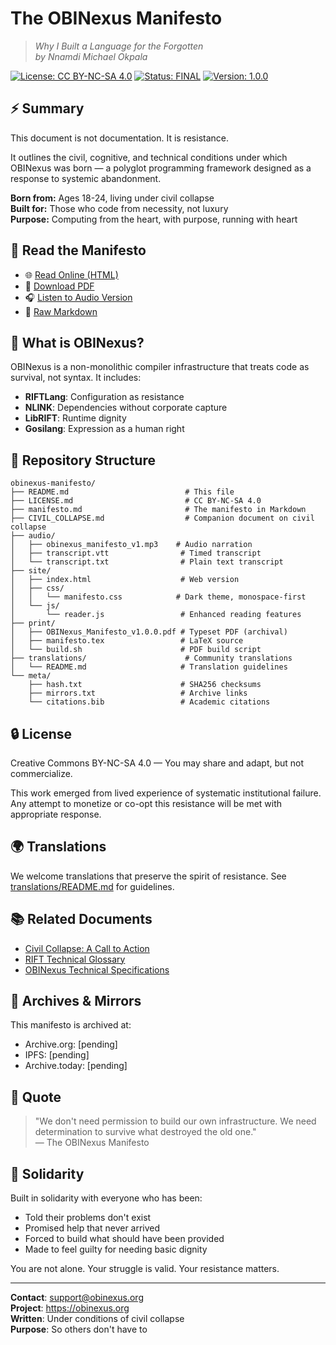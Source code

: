# The OBINexus Manifesto

> *Why I Built a Language for the Forgotten*  
> _by Nnamdi Michael Okpala_

[![License: CC BY-NC-SA 4.0](https://img.shields.io/badge/License-CC%20BY--NC--SA%204.0-lightgrey.svg)](https://creativecommons.org/licenses/by-nc-sa/4.0/)
[![Status: FINAL](https://img.shields.io/badge/Status-FINAL-green.svg)]()
[![Version: 1.0.0](https://img.shields.io/badge/Version-1.0.0-blue.svg)]()

## ⚡ Summary

This document is not documentation. It is resistance. 

It outlines the civil, cognitive, and technical conditions under which OBINexus was born — a polyglot programming framework designed as a response to systemic abandonment.

**Born from:** Ages 18-24, living under civil collapse  
**Built for:** Those who code from necessity, not luxury  
**Purpose:** Computing from the heart, with purpose, running with heart

## 📖 Read the Manifesto

- 🌐 [Read Online (HTML)](https://obinexus.org/manifesto)
- 📄 [Download PDF](./print/OBINexus_Manifesto_v1.0.0.pdf)
- 🎧 [Listen to Audio Version](./audio/obinexus_manifesto_v1.mp3)
- 📝 [Raw Markdown](./manifesto.md)

## 🧬 What is OBINexus?

OBINexus is a non-monolithic compiler infrastructure that treats code as survival, not syntax. It includes:

- **RIFTLang**: Configuration as resistance
- **NLINK**: Dependencies without corporate capture  
- **LibRIFT**: Runtime dignity
- **Gosilang**: Expression as a human right

## 🧭 Repository Structure

```
obinexus-manifesto/
├── README.md                          # This file
├── LICENSE.md                         # CC BY-NC-SA 4.0
├── manifesto.md                       # The manifesto in Markdown
├── CIVIL_COLLAPSE.md                  # Companion document on civil collapse
├── audio/
│   ├── obinexus_manifesto_v1.mp3    # Audio narration
│   ├── transcript.vtt                # Timed transcript
│   └── transcript.txt                # Plain text transcript
├── site/
│   ├── index.html                    # Web version
│   ├── css/
│   │   └── manifesto.css            # Dark theme, monospace-first
│   └── js/
│       └── reader.js                 # Enhanced reading features
├── print/
│   ├── OBINexus_Manifesto_v1.0.0.pdf # Typeset PDF (archival)
│   ├── manifesto.tex                 # LaTeX source
│   └── build.sh                      # PDF build script
├── translations/                      # Community translations
│   └── README.md                     # Translation guidelines
└── meta/
    ├── hash.txt                      # SHA256 checksums
    ├── mirrors.txt                   # Archive links
    └── citations.bib                 # Academic citations
```

## 🔒 License

Creative Commons BY-NC-SA 4.0 — You may share and adapt, but not commercialize.

This work emerged from lived experience of systematic institutional failure. Any attempt to monetize or co-opt this resistance will be met with appropriate response.

## 🌍 Translations

We welcome translations that preserve the spirit of resistance. See [translations/README.md](./translations/README.md) for guidelines.

## 📚 Related Documents

- [Civil Collapse: A Call to Action](./CIVIL_COLLAPSE.md)
- [RIFT Technical Glossary](https://github.com/obinexus/rift/blob/main/docs/glossary.md)
- [OBINexus Technical Specifications](https://github.com/obinexus/nexus-core)

## 🔗 Archives & Mirrors

This manifesto is archived at:
- Archive.org: [pending]
- IPFS: [pending]
- Archive.today: [pending]

## 💭 Quote

> "We don't need permission to build our own infrastructure. We need determination to survive what destroyed the old one."  
> — The OBINexus Manifesto

## 🤝 Solidarity

Built in solidarity with everyone who has been:
- Told their problems don't exist
- Promised help that never arrived
- Forced to build what should have been provided
- Made to feel guilty for needing basic dignity

You are not alone. Your struggle is valid. Your resistance matters.

---

**Contact**: support@obinexus.org  
**Project**: https://obinexus.org  
**Written**: Under conditions of civil collapse  
**Purpose**: So others don't have to